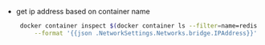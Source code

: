 - get ip address based on container name 
  ```bash
   docker container inspect $(docker container ls --filter=name=redis- -q) \
       --format '{{json .NetworkSettings.Networks.bridge.IPAddress}}'
  ```  
